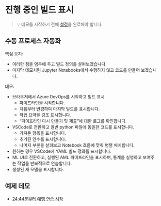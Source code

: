 # <a name="show-the-build-in-progress"></a>진행 중인 빌드 표시

> 💡 데모를 시작하기 전에 [설정](../DEMO.md)을 완료해야 합니다.

## <a name="automating-the-manual-process"></a>수동 프로세스 자동화

핵심 요지:

* 이러한 점을 염두에 두고 빌드 정의를 살펴보겠습니다.
* 마지막 데모처럼 Jupyter Notebooks에서 수행하지 않고 코드를 만들어 보겠습니다.

데모:

* 브라우저에서 Azure DevOps를 시작하고 빌드 표시
  * 파이프라인을 시작합니다.
  * 처음부터 변경하여 마지막 빌드를 표시합니다.
  * 작업 요약을 강조 표시합니다.
  * “파이프라인 다시 만들기 및 제출”에 대한 로그를 확인합니다.
* VSCode로 전환하고 일반 python 파일에 동일한 코드를 표시합니다.
  * 가져온 항목을 표시합니다.
  * 추가된 인수를 표시합니다.
  * 나머지 부분을 살펴보고 Notebook 흐름에 맞춰 병렬 배치합니다.
* 원하는 경우 VSCode에 YAML 빌드 정의를 표시합니다.
* ML UI로 전환하고, 실행된 AML 파이프라인을 표시하며, 통계를 실행하고 보여주는 작업을 반복적으로 연습합니다.
* 생성된 새 모델을 표시합니다.

## <a name="example-demo"></a>예제 데모

* [24:44분부터 예행 연습 시작](https://youtu.be/UgM8_4fAni8?t=1484)
